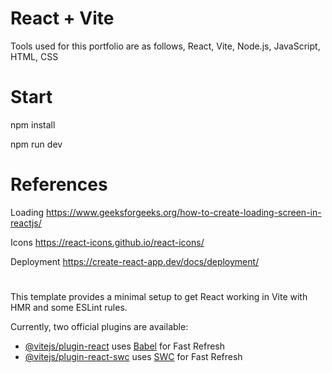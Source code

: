 # React + Vite
Tools used for this portfolio are as follows, React, Vite, Node.js, JavaScript, HTML, CSS 

# Start

npm install

npm run dev

# References 

Loading
https://www.geeksforgeeks.org/how-to-create-loading-screen-in-reactjs/

Icons
https://react-icons.github.io/react-icons/

Deployment
https://create-react-app.dev/docs/deployment/


#

This template provides a minimal setup to get React working in Vite with HMR and some ESLint rules.

Currently, two official plugins are available:

- [@vitejs/plugin-react](https://github.com/vitejs/vite-plugin-react/blob/main/packages/plugin-react/README.md) uses [Babel](https://babeljs.io/) for Fast Refresh
- [@vitejs/plugin-react-swc](https://github.com/vitejs/vite-plugin-react-swc) uses [SWC](https://swc.rs/) for Fast Refresh
